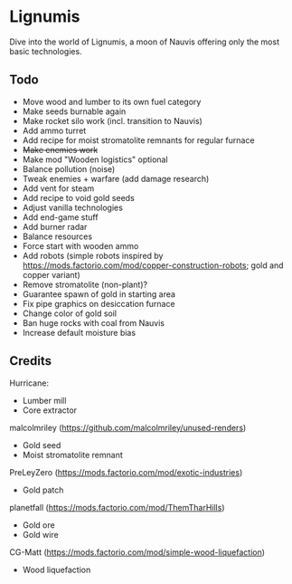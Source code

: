 # Lignumis
Dive into the world of Lignumis, a moon of Nauvis offering only the most basic technologies.

## Todo

 - Move wood and lumber to its own fuel category
 - Make seeds burnable again
 - Make rocket silo work (incl. transition to Nauvis)
 - Add ammo turret
 - Add recipe for moist stromatolite remnants for regular furnace
 - ~~Make enemies work~~
 - Make mod "Wooden logistics" optional
 - Balance pollution (noise)
 - Tweak enemies + warfare (add damage research)
 - Add vent for steam
 - Add recipe to void gold seeds
 - Adjust vanilla technologies
 - Add end-game stuff
 - Add burner radar
 - Balance resources
 - Force start with wooden ammo
 - Add robots (simple robots inspired by https://mods.factorio.com/mod/copper-construction-robots; gold and copper variant)
 - Remove stromatolite (non-plant)?
 - Guarantee spawn of gold in starting area
 - Fix pipe graphics on desiccation furnace
 - Change color of gold soil
 - Ban huge rocks with coal from Nauvis
 - Increase default moisture bias

## Credits

Hurricane:
 
 - Lumber mill
 - Core extractor

malcolmriley (https://github.com/malcolmriley/unused-renders)

 - Gold seed
 - Moist stromatolite remnant

PreLeyZero (https://mods.factorio.com/mod/exotic-industries)

 - Gold patch

planetfall (https://mods.factorio.com/mod/ThemTharHills)

 - Gold ore
 - Gold wire

CG-Matt (https://mods.factorio.com/mod/simple-wood-liquefaction)

 - Wood liquefaction